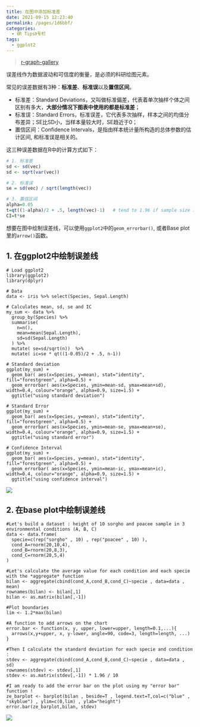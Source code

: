 ```yaml
---
title: 在图中添加标准差
date: 2021-09-15 12:23:40
permalink: /pages/1d6bbf/
categories:
  - 《R Tips》专栏
tags:
  - ggplot2
---
```


> [r-graph-gallery](https://www.r-graph-gallery.com/4-barplot-with-error-bar.html)

误差线作为数据波动和可信度的衡量，是必须的科研绘图元素。

常见的误差数据有3种：**标准差**、**标准误**以及**置信区间**。

- 标准差：Standard Deviations，又叫做标准偏差，代表着单次抽样个体之间区别有多大，**大部分情况下图表中使用的都是标准差**；
- 标准误：Standard Errors，标准误差，它代表多次抽样，样本之间的均值分布差异；SE比SD小，当样本量较大时，SE趋近于0；
- 置信区间：Confidence Intervals，是指由样本统计量所构造的总体参数的估计区间, 和标准误是相关的。

这三种误差数据在R中的计算方式如下：
```R
# 1. 标准差
sd <- sd(vec)
sd <- sqrt(var(vec))

# 2. 标准误
se = sd(vec) / sqrt(length(vec))

# 3. 置信区间
alpha=0.05
t=qt((1-alpha)/2 + .5, length(vec)-1)   # tend to 1.96 if sample size is big enough
CI=t*se
```

想要在图中绘制误差线，可以使用`ggplot2`中的`geom_errorbar()`, 或者Base plot 里的`arrow()`函数。

## 1. 在ggplot2中绘制误差线

```
# Load ggplot2
library(ggplot2)
library(dplyr)

# Data
data <- iris %>% select(Species, Sepal.Length) 
 
# Calculates mean, sd, se and IC
my_sum <- data %>%
  group_by(Species) %>%
  summarise( 
    n=n(),
    mean=mean(Sepal.Length),
    sd=sd(Sepal.Length)
  ) %>%
  mutate( se=sd/sqrt(n))  %>%
  mutate( ic=se * qt((1-0.05)/2 + .5, n-1))
 
# Standard deviation
ggplot(my_sum) +
  geom_bar( aes(x=Species, y=mean), stat="identity", fill="forestgreen", alpha=0.5) +
  geom_errorbar( aes(x=Species, ymin=mean-sd, ymax=mean+sd), width=0.4, colour="orange", alpha=0.9, size=1.5) +
  ggtitle("using standard deviation")
 
# Standard Error
ggplot(my_sum) +
  geom_bar( aes(x=Species, y=mean), stat="identity", fill="forestgreen", alpha=0.5) +
  geom_errorbar( aes(x=Species, ymin=mean-se, ymax=mean+se), width=0.4, colour="orange", alpha=0.9, size=1.5) +
  ggtitle("using standard error")
 
# Confidence Interval
ggplot(my_sum) +
  geom_bar( aes(x=Species, y=mean), stat="identity", fill="forestgreen", alpha=0.5) +
  geom_errorbar( aes(x=Species, ymin=mean-ic, ymax=mean+ic), width=0.4, colour="orange", alpha=0.9, size=1.5) +
  ggtitle("using confidence interval")
```

![](https://cdn.jsdelivr.net/gh/nkbaim/pics//blog/20210922093957.png)

## 2. 在base plot中绘制误差线

```
#Let's build a dataset : height of 10 sorgho and poacee sample in 3 environmental conditions (A, B, C)
data <- data.frame(
  specie=c(rep("sorgho" , 10) , rep("poacee" , 10) ),
  cond_A=rnorm(20,10,4),
  cond_B=rnorm(20,8,3),
  cond_C=rnorm(20,5,4)
)

#Let's calculate the average value for each condition and each specie with the *aggregate* function
bilan <- aggregate(cbind(cond_A,cond_B,cond_C)~specie , data=data , mean)
rownames(bilan) <- bilan[,1]
bilan <- as.matrix(bilan[,-1])
 
#Plot boundaries
lim <- 1.2*max(bilan)

#A function to add arrows on the chart
error.bar <- function(x, y, upper, lower=upper, length=0.1,...){
  arrows(x,y+upper, x, y-lower, angle=90, code=3, length=length, ...)
}
 
#Then I calculate the standard deviation for each specie and condition :
stdev <- aggregate(cbind(cond_A,cond_B,cond_C)~specie , data=data , sd)
rownames(stdev) <- stdev[,1]
stdev <- as.matrix(stdev[,-1]) * 1.96 / 10
 
#I am ready to add the error bar on the plot using my "error bar" function !
ze_barplot <- barplot(bilan , beside=T , legend.text=T,col=c("blue" , "skyblue") , ylim=c(0,lim) , ylab="height")
error.bar(ze_barplot,bilan, stdev)
```

![](https://cdn.jsdelivr.net/gh/nkbaim/pics//blog/20210922094218.png)